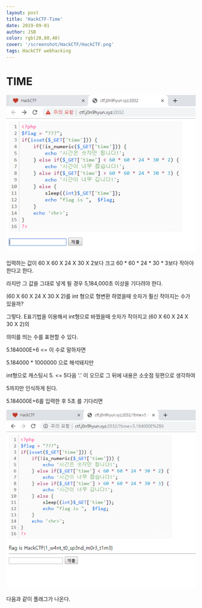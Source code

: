 ```yaml
---
layout: post
title: 'HackCTF-Time'
date: 2019-09-01
author: JSB
color: rgb(20,80,40)
cover: '/screenshot/HackCTF/HackCTF.png'
tags: HackCTF webhacking
---
```


# TIME

<img src="/screenshot/HackCTF/5/1.png">

입력하는 값이 60 X 60 X 24 X 30 X 2보다 크고
60 * 60 * 24 * 30 * 3보다 작아야 한다고 한다.

라지만 그 값을 그대로 넣게 될 경우 5,184,000‬초 이상을 기다려야 한다.

(60 X 60 X 24 X 30 X 2)를 int 형으로 형변환 하였을때 숫자가 훨신 작아지는 수가 있을까?

그렇다. E표기법을 이용해서 int형으로 바꿨을때 숫자가 작아지고 (60 X 60 X 24 X 30 X 2)의

의미를 띄는 수를 표현할 수 있다.

5.184000E+6 <= 이 수로 말하자면

5.184000 * 1000000 으로 해석돼지만

int형으로 캐스팅시 5. <= 5다음 '.' 이 오므로 그 뒤에 내용은 소숫점 뒷편으로 생각하여

5까지만 인식하게 된다.

5.184000E+6를 입력한 후 5초 를 기다리면

<img src="/screenshot/HackCTF/5/2.png">

다음과 같이 플래그가 나온다.